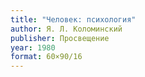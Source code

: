 ```yaml
---
title: "Человек: психология"
author: Я. Л. Коломинский
publisher: Просвещение
year: 1980
format: 60×90/16
---
```

